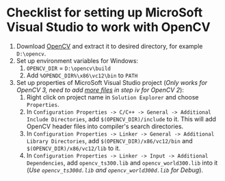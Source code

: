 # Checklist for setting up MicroSoft Visual Studio to work with OpenCV

1. Download [OpenCV][1] and extract it to desired directory, for example `D:\opencv`.
2. Set up environment variables for Windows:
   1. `OPENCV_DIR` = `D:\opencv\build`
   2. Add `%OPENDC_DIR%\x86\vc12\bin` to `PATH`
3. Set up properties of MicroSoft Visual Studio project (*Only works for OpenCV 3,
   need to add [more files][2] in step iv for OpenCV 2*):
   1. Right click on project name in `Solution Explorer` and choose `Properties`.
   2. In `Configuration Properties -> C/C++ -> General -> Additional Include Directories`,
      add `$(OPENCV_DIR)/include` to it. This will add OpenCV header files into
      compiler's search directories.
   3. In `Configuration Properties -> Linker -> General -> Additional Library Directories`,
      add `$(OPENCV_DIR)/x86/vc12/bin` and `$(OPENCV_DIR)/x86/vc12/lib` to it.
   4. In `Configuration Properties -> Linker -> Input -> Additional Dependencies`, add
      `opencv_ts300.lib` and `opencv_world300.lib` into it (*Use `opencv_ts300d.lib`
      and `opencv_world300d.lib` for Debug*).

[1]: http://opencv.org/
[2]: http://stackoverflow.com/a/6091288/2621547